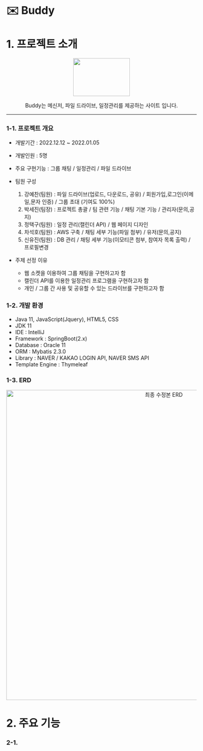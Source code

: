 # ✉️ Buddy

<h1>
  1. 프로젝트 소개
</h1>
<p align="center">
  <img src="https://user-images.githubusercontent.com/115390448/227765979-de2f2b0c-ed45-4717-8324-30960c43e65b.png", width="150px", height="100px" />
  <p align="center", font-size="10px"> 
     Buddy는 메신저, 파일 드라이브, 일정관리를 제공하는 사이트 입니다.<br>
  </p>
</p>
<hr>

### 1-1. 프로젝트 개요<br>
- 개발기간 : 2022.12.12 ~ 2022.01.05<br>
- 개발인원 : 5명<br>
- 주요 구현기능 : 그룹 채팅 / 일정관리 / 파일 드라이브
- 팀원 구성
  1. 강예찬(팀원) : 파일 드라이브(업로드, 다운로드, 공유) / 회원가입,로그인(이메일,문자 인증) / 그룹 초대 (기여도 100%)
  2. 박세진(팀장) : 프로젝트 총괄 / 팀 관련 기능 / 채팅 기본 기능 / 관리자(문의,공지)
  3. 정택구(팀원) : 일정 관리(캘린더 API) / 웹 페이지 디자인
  4. 차석호(팀원) : AWS 구축 / 채팅 세부 기능(파일 첨부) / 유저(문의,공지)
  5. 신유진(팀원) : DB 관리 / 채팅 세부 기능(이모티콘 첨부, 참여자 목록 출력) / 프로필변경
  
- 주제 선정 이유 
  - 웹 소켓을 이용하여 그룹 채팅을 구현하고자 함
  - 캘린더 API를 이용한 일정관리 프로그램을 구현하고자 함
  - 개인 / 그룹 간 사용 및 공유할 수 있는 드라이브를 구현하고자 함

### 1-2. 개발 환경<br>
- Java 11, JavaScript(Jquery), HTML5, CSS
- JDK 11
- IDE : IntelliJ
- Framework : SpringBoot(2.x)
- Database : Oracle 11
- ORM : Mybatis 2.3.0
- Library : NAVER / KAKAO LOGIN API, NAVER SMS API
- Template Engine : Thymeleaf

### 1-3. ERD
<p align="center">
  <img width="818" alt="최종 수정본 ERD" src="https://user-images.githubusercontent.com/115390448/227785428-dc627cbb-b10d-434e-a930-a07dc32da2cd.png">
</p>
<h1>
  2. 주요 기능
</h1>

### 2-1. 










